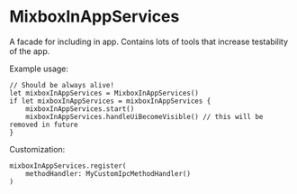 #  MixboxInAppServices

A facade for including in app. Contains lots of tools that increase testability of the app.

Example usage:

```
// Should be always alive!
let mixboxInAppServices = MixboxInAppServices()
if let mixboxInAppServices = mixboxInAppServices {
	mixboxInAppServices.start()
	mixboxInAppServices.handleUiBecomeVisible() // this will be removed in future
}
```

Customization:

```
mixboxInAppServices.register(
	methodHandler: MyCustomIpcMethodHandler()
)
```